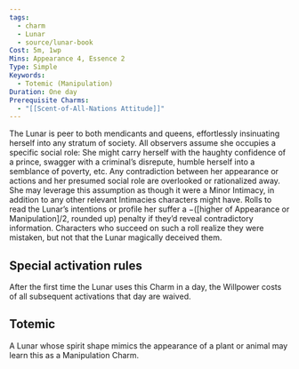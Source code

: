 ```yaml
---
tags:
  - charm
  - Lunar
  - source/lunar-book
Cost: 5m, 1wp
Mins: Appearance 4, Essence 2
Type: Simple
Keywords:
  - Totemic (Manipulation)
Duration: One day
Prerequisite Charms:
  - "[[Scent-of-All-Nations Attitude]]"
---
```

The Lunar is peer to both mendicants and queens, effortlessly insinuating herself into any stratum of society. All observers assume she occupies a specific social role: She might carry herself with the haughty confidence of a prince, swagger with a criminal’s disrepute, humble herself into a semblance of poverty, etc. Any contradiction between her appearance or actions and her presumed social role are overlooked or rationalized away. She may leverage this assumption as though it were a Minor Intimacy, in addition to any other relevant Intimacies characters might have. Rolls to read the Lunar’s intentions or profile her suffer a −([higher of Appearance or Manipulation]/2, rounded up) penalty if they’d reveal contradictory information. Characters who succeed on such a roll realize they were mistaken, but not that the Lunar magically deceived them. 

## Special activation rules

After the first time the Lunar uses this Charm in a day, the Willpower costs of all subsequent activations that day are waived. 
## Totemic 

A Lunar whose spirit shape mimics the appearance of a plant or animal may learn this as a Manipulation Charm.